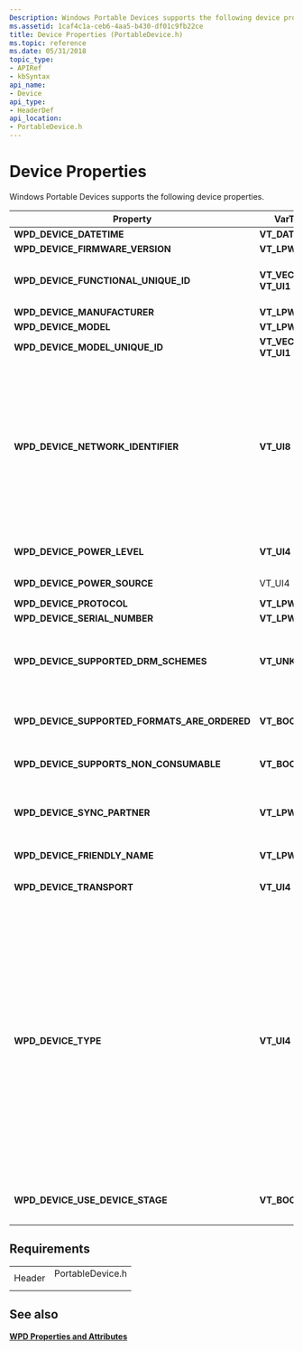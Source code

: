 ```yaml
---
Description: Windows Portable Devices supports the following device properties.
ms.assetid: 1caf4c1a-ceb6-4aa5-b430-df01c9fb22ce
title: Device Properties (PortableDevice.h)
ms.topic: reference
ms.date: 05/31/2018
topic_type: 
- APIRef
- kbSyntax
api_name: 
- Device
api_type: 
- HeaderDef
api_location: 
- PortableDevice.h
---
```


# Device Properties

Windows Portable Devices supports the following device properties.



<table>
<thead>
<tr class="header">
<th>Property</th>
<th>VarType</th>
<th>Description</th>
</tr>
</thead>
<tbody>
<tr class="odd">
<td><span id="wpd_device_datetime"></span><span id="WPD_DEVICE_DATETIME"></span><strong>WPD_DEVICE_DATETIME</strong></td>
<td><strong>VT_DATE</strong></td>
<td>The current date and time on the device.</td>
</tr>
<tr class="even">
<td><span id="wpd_device_firmware_version"></span><span id="WPD_DEVICE_FIRMWARE_VERSION"></span><strong>WPD_DEVICE_FIRMWARE_VERSION</strong></td>
<td><strong>VT_LPWSTR</strong></td>
<td>The device's firmware version.</td>
</tr>
<tr class="odd">
<td><span id="wpd_device_functional_unique_id"></span><span id="WPD_DEVICE_FUNCTIONAL_UNIQUE_ID"></span><strong>WPD_DEVICE_FUNCTIONAL_UNIQUE_ID</strong></td>
<td><strong>VT_VECTOR | VT_UI1</strong></td>
<td>A unique 16-byte identifier that is common across multiple transports supported by the device. If a single device supports multiple transports, this property may be used to associate the various transport WPD drivers with that device.</td>
</tr>
<tr class="even">
<td><span id="wpd_device_manufacturer"></span><span id="WPD_DEVICE_MANUFACTURER"></span><strong>WPD_DEVICE_MANUFACTURER</strong></td>
<td><strong>VT_LPWSTR</strong></td>
<td>A human-readable device manufacturer name.</td>
</tr>
<tr class="odd">
<td><span id="wpd_device_model"></span><span id="WPD_DEVICE_MODEL"></span><strong>WPD_DEVICE_MODEL</strong></td>
<td><strong>VT_LPWSTR</strong></td>
<td>The device model.</td>
</tr>
<tr class="even">
<td><span id="wpd_device_model_unique_id"></span><span id="WPD_DEVICE_MODEL_UNIQUE_ID"></span><strong>WPD_DEVICE_MODEL_UNIQUE_ID</strong></td>
<td><strong>VT_VECTOR | VT_UI1</strong></td>
<td>A unique 16-byte identifier used to differentiate among different models of a device.</td>
</tr>
<tr class="odd">
<td><strong>WPD_DEVICE_NETWORK_IDENTIFIER</strong></td>
<td><strong>VT_UI8</strong></td>
<td>A value that specifies the EUI-64 network identifier of the device; this property is used for out-of-band network operations.If the device has MAC-48 physical network addresses (typical of IPv4 networks), the MAC-48 address is encoded in the EUI-64 address as the two halves of the MAC-48 address separated by FF-FF. The EUI-64 value is stored in &quot;network&quot; or &quot;big-endian&quot; order, where an EUI-64 address of 01-02-03-FF-FF-04-05-06 would be placed in the VT_UI8 such that the decimal value is 72624942021346566. This property is required on any device that supports Nominal or Secure Authentication. This property is recommended on devices that support only Zero Authentication. The value can be used by the host to automatically establish access to the device without user intervention.<br/></td>
</tr>
<tr class="even">
<td><span id="wpd_device_power_level"></span><span id="WPD_DEVICE_POWER_LEVEL"></span><strong>WPD_DEVICE_POWER_LEVEL</strong></td>
<td><strong>VT_UI4</strong></td>
<td>A value from 0 to 100 that specifies the power level of the device's battery, with 0 being none, and 100 being fully charged.</td>
</tr>
<tr class="odd">
<td><span id="wpd_device_power_source"></span><span id="WPD_DEVICE_POWER_SOURCE"></span><strong>WPD_DEVICE_POWER_SOURCE</strong></td>
<td>VT_UI4</td>
<td>A <a href="wpd-power-sources.md"><strong>WPD_POWER_SOURCES</strong></a> enumeration that specifies the power source of the device.</td>
</tr>
<tr class="even">
<td><span id="wpd_device_protocol"></span><span id="WPD_DEVICE_PROTOCOL"></span><strong>WPD_DEVICE_PROTOCOL</strong></td>
<td><strong>VT_LPWSTR</strong></td>
<td>The device protocol that is being used.</td>
</tr>
<tr class="odd">
<td><span id="wpd_device_serial_number"></span><span id="WPD_DEVICE_SERIAL_NUMBER"></span><strong>WPD_DEVICE_SERIAL_NUMBER</strong></td>
<td><strong>VT_LPWSTR</strong></td>
<td>The device's serial number.</td>
</tr>
<tr class="even">
<td><span id="wpd_device_supported_drm_scheme"></span><span id="WPD_DEVICE_SUPPORTED_DRM_SCHEME"></span><strong>WPD_DEVICE_SUPPORTED_DRM_SCHEMES</strong></td>
<td><strong>VT_UNKNOWN</strong></td>
<td>A value that specifies whether the supported formats returned from the device are in a preferred order. The first format in the list is most preferred by the device, while the last is the least preferred.Applications may use this property to determine whether a device's supported formats are listed in a preferred order.<br/></td>
</tr>
<tr class="odd">
<td><span id="wpd_device_supported_formats_are_ordered"></span><span id="WPD_DEVICE_SUPPORTED_FORMATS_ARE_ORDERED"></span><strong>WPD_DEVICE_SUPPORTED_FORMATS_ARE_ORDERED</strong></td>
<td><strong>VT_BOOL</strong></td>
<td>A Boolean value that specifies whether the supported formats returned from the device are in a preferred order; that is, the first returned format is most preferred while the last returned format is least preferred.</td>
</tr>
<tr class="even">
<td><span id="wpd_device_supports_non_consumable"></span><span id="WPD_DEVICE_SUPPORTS_NON_CONSUMABLE"></span><strong>WPD_DEVICE_SUPPORTS_NON_CONSUMABLE</strong></td>
<td><strong>VT_BOOL</strong></td>
<td>A Boolean value that specifies whether the device supports non-consumable objects. These are objects that the device is only meant to store, not play or use in any way.</td>
</tr>
<tr class="odd">
<td><span id="wpd_device_sync_partner"></span><span id="WPD_DEVICE_SYNC_PARTNER"></span><strong>WPD_DEVICE_SYNC_PARTNER</strong></td>
<td><strong>VT_LPWSTR</strong></td>
<td>A human-readable description of a device's <em>synchronization partner</em>. This is a device, application, or server that the device communicates with to maintain a common state or group of files between both partners. Examples include e-mail programs and music libraries.</td>
</tr>
<tr class="even">
<td><span id="wpd_device_friendly_name"></span><span id="WPD_DEVICE_FRIENDLY_NAME"></span><strong>WPD_DEVICE_FRIENDLY_NAME</strong></td>
<td><strong>VT_LPWSTR</strong></td>
<td>A value that represents the friendly name set by the user on the device.</td>
</tr>
<tr class="odd">
<td><span id="wpd_device_transport"></span><span id="WPD_DEVICE_TRANSPORT"></span><strong>WPD_DEVICE_TRANSPORT</strong></td>
<td><strong>VT_UI4</strong></td>
<td>the transport supported by the device, such as USB, IP, or Bluetooth. Valid values are of the <a href="wpd-device-transports.md"><strong>WPD_DEVICE_TRANSPORTS</strong></a> enumeration type.</td>
</tr>
<tr class="even">
<td><span id="wpd_device_type"></span><span id="WPD_DEVICE_TYPE"></span><strong>WPD_DEVICE_TYPE</strong></td>
<td><strong>VT_UI4</strong></td>
<td>A value that specifies the device type; applications use this property for representation purposes only. Functional characteristics of the device are decided through functional objects.Devices that do not supply a device icon, for example, a <strong>WPD_RESOURCE_ICON</strong> for the device object, will be represented in the WPD Namespace with a generic icon. This icon will depend on the specified device type, for example, if the device type is a mobile phone, the generic phone icon is used. On first install of the device, the WPD Class Installer will query this property value and store it in the device registry under the PORTABLE_DEVICE_TYPE value as a REG_DWORD.<br/> This parameter's possible values are from the <a href="object-properties.md"><strong>WPD_DEVICE_TYPES</strong></a> enumeration defined in PortableDevice.h. Values are:<br/> <dl> <strong>WPD_DEVICE_TYPE_GENERIC</strong><br />
<strong>WPD_DEVICE_TYPE_CAMERA</strong><br />
<strong>WPD_DEVICE_TYPE_MEDIA_PLAYER</strong><br />
<strong>WPD_DEVICE_TYPE_PHONE</strong><br />
<strong>WPD_DEVICE_TYPE_VIDEO</strong><br />
<strong>WPD_DEVICE_TYPE_PERSONAL_INFORMATION_MANAGER</strong><br />
<strong>WPD_DEVICE_TYPE_AUDIO_RECORDER</strong><br />
</dl></td>
</tr>
<tr class="odd">
<td><span id="wpd_device_use_device_stage"></span><span id="WPD_DEVICE_USE_DEVICE_STAGE"></span><strong>WPD_DEVICE_USE_DEVICE_STAGE</strong></td>
<td><strong>VT_BOOL</strong></td>
<td>If this property exists and is set to <strong>TRUE</strong>, the device can be used with Device Stage . This is meant for devices that cannot store metadata using the <strong>Device Metadata Service</strong>, but will provide metadata on the Microsoft servers.</td>
</tr>
</tbody>
</table>



 

## Requirements



|                   |                                                                                             |
|-------------------|---------------------------------------------------------------------------------------------|
| Header<br/> | <dl> <dt>PortableDevice.h</dt> </dl> |



## See also

<dl> <dt>

[**WPD Properties and Attributes**](properties-and-attributes.md)
</dt> </dl>

 

 




